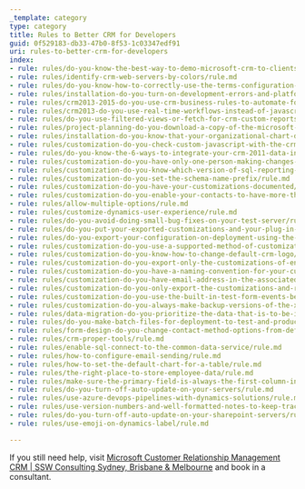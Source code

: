 ```yaml
---
_template: category
type: category
title: Rules to Better CRM for Developers
guid: 0f529183-db33-47b0-8f53-1c03347edf91
uri: rules-to-better-crm-for-developers
index:
- rule: rules/do-you-know-the-best-way-to-demo-microsoft-crm-to-clients/rule.md
- rule: rules/identify-crm-web-servers-by-colors/rule.md
- rule: rules/do-you-know-how-to-correctly-use-the-terms-configuration-customization-and-extending-in-the-crm-context/rule.md
- rule: rules/installation-do-you-turn-on-development-errors-and-platform-tracing/rule.md
- rule: rules/crm2013-2015-do-you-use-crm-business-rules-to-automate-forms/rule.md
- rule: rules/crm2013-do-you-use-real-time-workflows-instead-of-javascript-and-or-plugin-code/rule.md
- rule: rules/do-you-use-filtered-views-or-fetch-for-crm-custom-reports/rule.md
- rule: rules/project-planning-do-you-download-a-copy-of-the-microsoft-crm-implementation-guide/rule.md
- rule: rules/installation-do-you-know-that-your-organizational-chart-does-not-equal-your-crm-business-units/rule.md
- rule: rules/customization-do-you-check-custom-javascript-with-the-crm-custom-code-validation-tool/rule.md
- rule: rules/do-you-know-the-6-ways-to-integrate-your-crm-2011-data-into-sharepoint-2010/rule.md
- rule: rules/customization-do-you-have-only-one-person-making-changes-to-your-crm-customization/rule.md
- rule: rules/customization-do-you-know-which-version-of-sql-reporting-services-and-visual-studio-you-are-using/rule.md
- rule: rules/customization-do-you-set-the-schema-name-prefix/rule.md
- rule: rules/customization-do-you-have-your-customizations-documented/rule.md
- rule: rules/customization-do-you-enable-your-contacts-to-have-more-than-the-default-3-email-addresses-and-phone-numbers/rule.md
- rule: rules/allow-multiple-options/rule.md
- rule: rules/customize-dynamics-user-experience/rule.md
- rule: rules/do-you-avoid-doing-small-bug-fixes-on-your-test-server/rule.md
- rule: rules/do-you-put-your-exported-customizations-and-your-plug-in-customization-under-source-control-during-deployment/rule.md
- rule: rules/do-you-export-your-configuration-on-deployment-using-the-crm-plug-in-registration-tool/rule.md
- rule: rules/customization-do-you-use-a-supported-method-of-customization/rule.md
- rule: rules/customization-do-you-know-how-to-change-default-crm-logo/rule.md
- rule: rules/customization-do-you-export-only-the-customizations-of-entities-that-you-did-customize/rule.md
- rule: rules/customization-do-you-have-a-naming-convention-for-your-customization-back-up-crm-4-only/rule.md
- rule: rules/customization-do-you-have-email-address-in-the-associated-contact-view/rule.md
- rule: rules/customization-do-you-only-export-the-customizations-and-related-ones-that-you-have-made-only-for-crm-4-0/rule.md
- rule: rules/customization-do-you-use-the-built-in-test-form-events-before-you-publish-javascript-changes/rule.md
- rule: rules/customization-do-you-always-make-backup-versions-of-the-xml-schema-crm-4-only/rule.md
- rule: rules/data-migration-do-you-prioritize-the-data-that-is-to-be-imported/rule.md
- rule: rules/do-you-make-batch-files-for-deployment-to-test-and-production-servers/rule.md
- rule: rules/form-design-do-you-change-contact-method-options-from-default-option-group-to-checkboxes/rule.md
- rule: rules/crm-proper-tools/rule.md
- rule: rules/enable-sql-connect-to-the-common-data-service/rule.md
- rule: rules/how-to-configure-email-sending/rule.md
- rule: rules/how-to-set-the-default-chart-for-a-table/rule.md
- rule: rules/the-right-place-to-store-employee-data/rule.md
- rule: rules/make-sure-the-primary-field-is-always-the-first-column-in-a-view/rule.md
- rule: rules/do-you-turn-off-auto-update-on-your-servers/rule.md
- rule: rules/use-azure-devops-pipelines-with-dynamics-solutions/rule.md
- rule: rules/use-version-numbers-and-well-formatted-notes-to-keep-track-of-solution-changes/rule.md
- rule: rules/do-you-turn-off-auto-update-on-your-sharepoint-servers/rule.md
- rule: rules/use-emoji-on-dynamics-label/rule.md

---
```


If you still need help, visit [Microsoft Customer Relationship Management CRM | SSW Consulting Sydney, Brisbane & Melbourne](https://www.ssw.com.au/ssw/Consulting/MicrosoftCRM.aspx) and book in a consultant.

